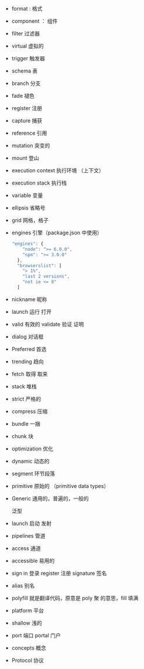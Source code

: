 * format : 格式

* component ： 组件

* filter 过滤器

* virtual 虚拟的

* trigger 触发器

* schema 表

* branch 分支

* fade 褪色

* register 注册

* capture 捕获

* reference 引用

* mutation 突变的

* mount 登山

* execution context 执行环境 （上下文）

* execution stack 执行栈

* variable 变量

* ellipsis 省略号

* grid 网格，格子

* engines 引擎（package.json 中使用）

  ```js
  "engines": {
      "node": ">= 6.0.0",
      "npm": ">= 3.0.0"
    },
    "browserslist": [
      "> 1%",
      "last 2 versions",
      "not ie <= 8"
    ]
  ```

* nickname 昵称

* launch 运行 打开

* valid 有效的    validate 验证 证明

* dialog  对话框

* Preferred 首选

* trending 趋向

* fetch 取得 取来

* stack 堆栈

* strict 严格的

* compress 压缩

* bundle 一捆

* chunk 块

* optimization 优化

* dynamic  动态的

* segment  环节段落

* primitive 原始的 （primitive data types）

* Generic 通用的，普遍的，一般的

  泛型
  
* launch 启动 发射

* pipelines 管道

* access 通道

* accessible 易用的

* sign in 登录 register 注册 signature 签名

* alias 别名

* polyfill  就是翻译代码，原意是 poly 聚 的意思，fill 填满

* platform 平台

* shallow 浅的

* port 端口  portal 门户

* concepts 概念

* Protocol 协议